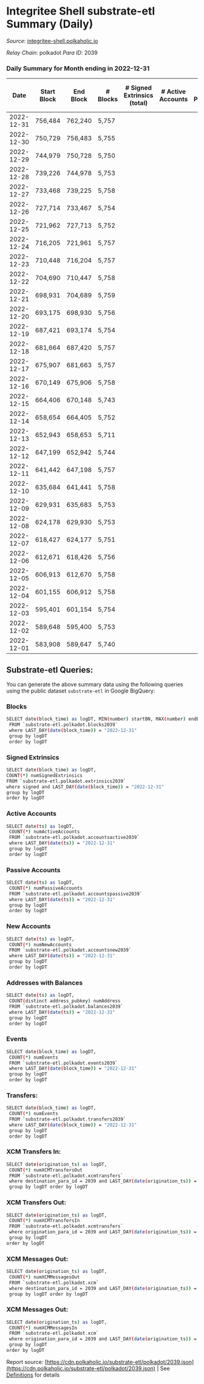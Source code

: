# Integritee Shell substrate-etl Summary (Daily)

_Source_: [integritee-shell.polkaholic.io](https://integritee-shell.polkaholic.io)

*Relay Chain*: polkadot
*Para ID*: 2039



### Daily Summary for Month ending in 2022-12-31


| Date | Start Block | End Block | # Blocks | # Signed Extrinsics (total) | # Active Accounts | # Passive | # New | # Addresses with Balances | # Events | # Transfers | # XCM Transfers In | # XCM Transfers Out | # XCM In | # XCM Out | Issues | 
| ---- | ----------- | --------- | -------- | --------------------------- | ----------------- | --------- | ----- | ------------------------- | -------- | ----------- | ------------------ | ------------------- | -------- | --------- | ------ |
| 2022-12-31 | 756,484 | 762,240 | 5,757 |  |  |  |  | 1 | 11,514 |   |   |   |  |  |  |
| 2022-12-30 | 750,729 | 756,483 | 5,755 |  |  |  |  | 1 | 11,510 |   |   |   |  |  |  |
| 2022-12-29 | 744,979 | 750,728 | 5,750 |  |  |  |  | 1 | 11,500 |   |   |   |  |  |  |
| 2022-12-28 | 739,226 | 744,978 | 5,753 |  |  |  |  |  | 11,506 |   |   |   |  |  |  |
| 2022-12-27 | 733,468 | 739,225 | 5,758 |  |  |  |  | 1 | 11,516 |   |   |   |  |  |  |
| 2022-12-26 | 727,714 | 733,467 | 5,754 |  |  |  |  | 1 | 11,508 |   |   |   |  |  |  |
| 2022-12-25 | 721,962 | 727,713 | 5,752 |  |  |  |  | 1 | 11,504 |   |   |   |  |  |  |
| 2022-12-24 | 716,205 | 721,961 | 5,757 |  |  |  |  | 1 | 11,514 |   |   |   |  |  |  |
| 2022-12-23 | 710,448 | 716,204 | 5,757 |  |  |  |  | 1 | 11,514 |   |   |   |  |  |  |
| 2022-12-22 | 704,690 | 710,447 | 5,758 |  |  |  |  | 1 | 11,516 |   |   |   |  |  |  |
| 2022-12-21 | 698,931 | 704,689 | 5,759 |  |  |  |  | 1 | 11,518 |   |   |   |  |  |  |
| 2022-12-20 | 693,175 | 698,930 | 5,756 |  |  |  |  | 1 | 11,512 |   |   |   |  |  |  |
| 2022-12-19 | 687,421 | 693,174 | 5,754 |  |  |  |  | 1 | 11,508 |   |   |   |  |  |  |
| 2022-12-18 | 681,664 | 687,420 | 5,757 |  |  |  |  | 1 | 11,514 |   |   |   |  |  |  |
| 2022-12-17 | 675,907 | 681,663 | 5,757 |  |  |  |  | 1 | 11,514 |   |   |   |  |  |  |
| 2022-12-16 | 670,149 | 675,906 | 5,758 |  |  |  |  | 1 | 11,516 |   |   |   |  |  |  |
| 2022-12-15 | 664,406 | 670,148 | 5,743 |  |  |  |  | 1 | 11,486 |   |   |   |  |  |  |
| 2022-12-14 | 658,654 | 664,405 | 5,752 |  |  |  |  | 1 | 11,504 |   |   |   |  |  |  |
| 2022-12-13 | 652,943 | 658,653 | 5,711 |  |  |  |  | 1 | 11,422 |   |   |   |  |  |  |
| 2022-12-12 | 647,199 | 652,942 | 5,744 |  |  |  |  | 1 | 11,488 |   |   |   |  |  |  |
| 2022-12-11 | 641,442 | 647,198 | 5,757 |  |  |  |  | 1 | 11,514 |   |   |   |  |  |  |
| 2022-12-10 | 635,684 | 641,441 | 5,758 |  |  |  |  | 1 | 11,516 |   |   |   |  |  |  |
| 2022-12-09 | 629,931 | 635,683 | 5,753 |  |  |  |  | 1 | 11,506 |   |   |   |  |  |  |
| 2022-12-08 | 624,178 | 629,930 | 5,753 |  |  |  |  | 1 | 11,506 |   |   |   |  |  |  |
| 2022-12-07 | 618,427 | 624,177 | 5,751 |  |  |  |  | 1 | 11,502 |   |   |   |  |  |  |
| 2022-12-06 | 612,671 | 618,426 | 5,756 |  |  |  |  | 1 | 11,512 |   |   |   |  |  |  |
| 2022-12-05 | 606,913 | 612,670 | 5,758 |  |  |  |  | 1 | 11,516 |   |   |   |  |  |  |
| 2022-12-04 | 601,155 | 606,912 | 5,758 |  |  |  |  | 1 | 11,516 |   |   |   |  |  |  |
| 2022-12-03 | 595,401 | 601,154 | 5,754 |  |  |  |  | 1 | 11,508 |   |   |   |  |  |  |
| 2022-12-02 | 589,648 | 595,400 | 5,753 |  |  |  |  | 1 | 11,506 |   |   |   |  |  |  |
| 2022-12-01 | 583,908 | 589,647 | 5,740 |  |  |  |  | 1 | 11,480 |   |   |   |  |  |  |

## Substrate-etl Queries:
You can generate the above summary data using the following queries using the public dataset `substrate-etl` in Google BigQuery:

### Blocks
```bash
SELECT date(block_time) as logDT, MIN(number) startBN, MAX(number) endBN, COUNT(*) numBlocks 
 FROM `substrate-etl.polkadot.blocks2039`  
 where LAST_DAY(date(block_time)) = "2022-12-31" 
 group by logDT 
 order by logDT
```

### Signed Extrinsics
```bash
SELECT date(block_time) as logDT, 
COUNT(*) numSignedExtrinsics 
FROM `substrate-etl.polkadot.extrinsics2039`  
where signed and LAST_DAY(date(block_time)) = "2022-12-31" 
group by logDT 
order by logDT
```

### Active Accounts
```bash
SELECT date(ts) as logDT, 
 COUNT(*) numActiveAccounts 
 FROM `substrate-etl.polkadot.accountsactive2039` 
 where LAST_DAY(date(ts)) = "2022-12-31" 
 group by logDT 
 order by logDT
```

### Passive Accounts
```bash
SELECT date(ts) as logDT, 
 COUNT(*) numPassiveAccounts 
 FROM `substrate-etl.polkadot.accountspassive2039` 
 where LAST_DAY(date(ts)) = "2022-12-31" 
 group by logDT 
 order by logDT
```

### New Accounts
```bash
SELECT date(ts) as logDT, 
 COUNT(*) numNewAccounts 
 FROM `substrate-etl.polkadot.accountsnew2039` 
 where LAST_DAY(date(ts)) = "2022-12-31" 
 group by logDT
 order by logDT
```

### Addresses with Balances
```bash
SELECT date(ts) as logDT,
 COUNT(distinct address_pubkey) numAddress 
 FROM `substrate-etl.polkadot.balances2039` 
 where LAST_DAY(date(ts)) = "2022-12-31" 
 group by logDT 
 order by logDT
```

### Events
```bash
SELECT date(block_time) as logDT, 
 COUNT(*) numEvents 
 FROM `substrate-etl.polkadot.events2039` 
 where LAST_DAY(date(block_time)) = "2022-12-31" 
 group by logDT 
 order by logDT
```

### Transfers:
```bash
SELECT date(block_time) as logDT, 
 COUNT(*) numEvents 
 FROM `substrate-etl.polkadot.transfers2039` 
 where LAST_DAY(date(block_time)) = "2022-12-31" 
 group by logDT 
 order by logDT
```

### XCM Transfers In:
```bash
SELECT date(origination_ts) as logDT, 
 COUNT(*) numXCMTransfersOut 
 FROM `substrate-etl.polkadot.xcmtransfers` 
 where destination_para_id = 2039 and LAST_DAY(date(origination_ts)) = "2022-12-31" 
 group by logDT order by logDT
```

### XCM Transfers Out:
```bash
SELECT date(origination_ts) as logDT, 
 COUNT(*) numXCMTransfersIn 
 FROM `substrate-etl.polkadot.xcmtransfers` 
 where origination_para_id = 2039 and LAST_DAY(date(origination_ts)) = "2022-12-31" 
 group by logDT 
order by logDT
```

### XCM Messages Out:
```bash
SELECT date(origination_ts) as logDT, 
 COUNT(*) numXCMMessagesOut 
 FROM `substrate-etl.polkadot.xcm` 
 where destination_para_id = 2039 and LAST_DAY(date(origination_ts)) = "2022-12-31" 
 group by logDT order by logDT
```

### XCM Messages Out:
```bash
SELECT date(origination_ts) as logDT, 
 COUNT(*) numXCMMessagesIn 
 FROM `substrate-etl.polkadot.xcm` 
 where origination_para_id = 2039 and LAST_DAY(date(origination_ts)) = "2022-12-31" 
 group by logDT 
order by logDT
```


Report source: [https://cdn.polkaholic.io/substrate-etl/polkadot/2039.json](https://cdn.polkaholic.io/substrate-etl/polkadot/2039.json) | See [Definitions](/DEFINITIONS.md) for details
